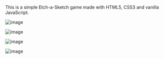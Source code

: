 This is a simple Etch-a-Sketch game made with HTML5, CSS3 and vanilla JavaScript.

![image](https://user-images.githubusercontent.com/54969894/108109821-30f65f00-7071-11eb-8912-057f381636d4.png)

![image](https://user-images.githubusercontent.com/54969894/108109857-3e134e00-7071-11eb-81d9-4d35453df868.png)

![image](https://user-images.githubusercontent.com/54969894/108109905-4cfa0080-7071-11eb-9861-dc2e58e42f78.png)

![image](https://user-images.githubusercontent.com/54969894/108110143-9c403100-7071-11eb-8316-2b8ecfa688db.png)